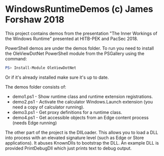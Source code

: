 # WindowsRuntimeDemos (c) James Forshaw 2018

This project contains demos from the presentation "The Inner Workings of the Windows Runtime"
presented at HITB-PEK and PacSec 2018.

PowerShell demos are under the demos folder. To run you need to install the OleViewDotNet 
PowerShell module from the PSGallery using the command:

```powershell
PS> Install-Module OleViewDotNet
```

Or if it's already installed make sure it's up to date.

The demos folder consists of:
* demo1.ps1 - Show runtime class and runtime extension registrations.
* demo2.ps1 - Activate the calculator Windows.Launch extension (you need a copy of calculator running).
* demo3.ps1 - Get proxy definitions for a runtime class.
* demo4.ps1 - Get accessible objects from an Edge content process (needs Edge running)

The other part of the project is the DllLoader. This allows you to load a DLL into process with an elevated
signature level (such as Edge or Store applications). It abuses KnownDlls to bootstrap the DLL. An example
DLL is provided PrintDebugDll which just prints text to debug output.